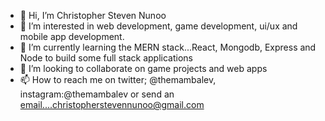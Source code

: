 - 👋 Hi, I’m Christopher Steven Nunoo
- 👀 I’m interested in web development, game development, ui/ux and mobile app development.
- 🌱 I’m currently learning the MERN stack...React, Mongodb, Express and Node to build some full stack applications
- 💞️ I’m looking to collaborate on game projects and web apps
- 📫 How to reach me on twitter; @themambalev, instagram:@themambalev or send an email....christopherstevennunoo@gmail.com

<!---
mambachristophersteven/mambachristophersteven is a ✨ special ✨ repository because its `README.md` (this file) appears on your GitHub profile.
You can click the Preview link to take a look at your changes.
--->
